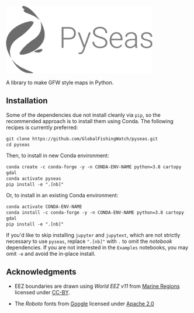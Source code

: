 <img src="pyseas/data/logos/logo_grey.png" alt="PySeas Logo" width="400"/>

A library to make GFW style maps in Python.


## Installation

Some of the dependencies due not install cleanly via `pip`, so the recommended approach
is to install them using Conda. The following recipes is currently preferred:

    git clone https://github.com/GlobalFishingWatch/pyseas.git
    cd pyseas

Then, to install in new Conda environment:

    conda create -c conda-forge -y -n CONDA-ENV-NAME python=3.8 cartopy gdal
    conda activate pyseas
    pip install -e ".[nb]"

Or, to install in an existing Conda environment:

    conda activate CONDA-ENV-NAME
    conda install -c conda-forge -y -n CONDA-ENV-NAME python=3.8 cartopy gdal
    pip install -e ".[nb]"

If you'd like to skip installing `jupyter` and `jupytext`, which are not strictly
necessary to use `pyseas`, replace `".[nb]"` with `.` 
to omit the *notebook* dependencies. If you are not interested in the `Examples`
notebooks, you may omit `-e` and avoid the in-place install.

## Acknowledgments

* EEZ boundaries are drawn using *World EEZ v11* from [Marine Regions](https://www.marineregions.org/) 
  licensed under [CC-BY](https://creativecommons.org/licenses/by/4.0/).

* The *Roboto* fonts from [Google](https://fonts.google.com/specimen/Roboto) licensed under
  [Apache 2.0](https://www.apache.org/licenses/LICENSE-2.0)